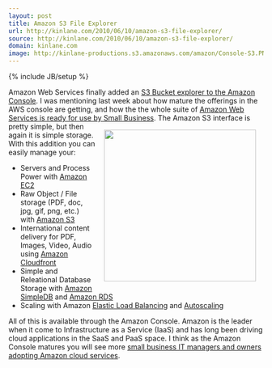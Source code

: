 ```yaml
---
layout: post
title: Amazon S3 File Explorer
url: http://kinlane.com/2010/06/10/amazon-s3-file-explorer/
source: http://kinlane.com/2010/06/10/amazon-s3-file-explorer/
domain: kinlane.com
image: http://kinlane-productions.s3.amazonaws.com/amazon/Console-S3.PNG
---
```

{% include JB/setup %}<p><!DOCTYPE html PUBLIC "-//W3C//DTD XHTML 1.0 Transitional//EN"
    "http://www.w3.org/TR/xhtml1/DTD/xhtml1-transitional.dtd">
<html xmlns="http://www.w3.org/1999/xhtml">
  <head>
    <title></title>
  </head>
  <body>
    Amazon Web Services finally added an <a href="http://www.typepad.com/services/trackback/6a00d8341c534853ef0134822ff9b1970c">S3 Bucket explorer to the Amazon Console</a>. I was mentioning last
    week about how mature the offerings in the AWS console are getting, and how the the whole suite of <a href="http://www.kinlane.com/?p=1415">Amazon Web Services is ready for use by Small
    Business</a>. <a href="http://kinlane-productions.s3.amazonaws.com/amazon/Console-S3.PNG"><img style="padding: 15px;" title="Amazon Console - S3" src=
    "http://kinlane-productions.s3.amazonaws.com/amazon/Console-S3.PNG" alt="" width="300" align="right" /></a> The Amazon S3 interface is pretty simple, but then again it is simple storage. With
    this addition you can easily manage your:
    <ul class="mainlist">
      <li>Servers and Process Power with <a href="http://www.kinlane.com/?cat=115">Amazon EC2</a>
      </li>
      <li>Raw Object / File storage (PDF, doc, jpg, gif, png, etc.) with <a href="http://www.kinlane.com/?cat=243">Amazon S3</a>
      </li>
      <li>International content delivery for PDF, Images, Video, Audio using <a href="http://www.kinlane.com/?cat=546">Amazon Cloudfront</a>
      </li>
      <li>Simple and Releational Database Storage with <a href="http://aws.amazon.com/simpledb/">Amazon SimpleDB</a> and <a href="http://aws.amazon.com/rds/">Amazon RDS</a>
      </li>
      <li>Scaling with Amazon <a href="http://aws.amazon.com/elasticloadbalancing/">Elastic Load Balancing</a> and <a href="http://aws.amazon.com/autoscaling/">Autoscaling</a>
      </li>
    </ul>All of this is available through the Amazon Console. Amazon is the leader when it come to Infrastructure as a Service (IaaS) and has long been driving cloud applications in the SaaS and PaaS
    space. I think as the Amazon Console matures you will see more <a href="http://www.kinlane.com/?p=1415">small business IT managers and owners adopting Amazon cloud services</a>.
  </body>
</html></p>
